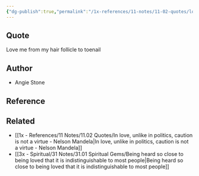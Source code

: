 ```yaml
---
{"dg-publish":true,"permalink":"/1x-references/11-notes/11-02-quotes/love-me-from-my-hair-follicle-to-toenail-angie-stone/","title":"Love me from my hair follicle to toenail - Angie Stone"}
---
```



## Quote
Love me from my hair follicle to toenail 

## Author
- Angie Stone

## Reference


## Related
- [[1x - References/11 Notes/11.02 Quotes/In love, unlike in politics, caution is not a virtue - Nelson Mandela\|In love, unlike in politics, caution is not a virtue - Nelson Mandela]]
- [[3x - Spiritual/31 Notes/31.01 Spiritual Gems/Being heard so close to being loved that it is indistinguishable to most people\|Being heard so close to being loved that it is indistinguishable to most people]]
